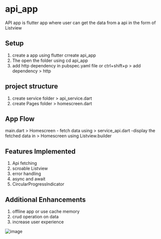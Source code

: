 # api_app

API app is flutter app where user can get the data from a api in the form of Listview 

## Setup
1. create a app using flutter crreate api_app
2. The open the folder using cd api_app
3. add http dependency in pubspec.yaml file or ctrl+shift+p > add dependency > http

## project structure
1. create service folder > api_service.dart
2. create Pages folder > homescreen.dart

## App Flow 
main.dart > Homescreen - fetch data using > service_api.dart -display the fetched data in > Homescreen using Listview.builder

## Features Implemented
1. Api fetching
2. scroable Listview
3. error handling
4. async and await
5. CircularProgressIndicator

## Additional Enhancements
1. offline app or use cache memory
2. crud operation on data
3. increase user experience

![image](https://github.com/user-attachments/assets/909f0a90-d841-4d60-a5bb-78e6f5d5143e)
